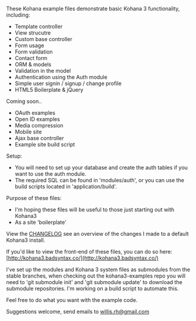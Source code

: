 These Kohana example files demonstrate basic Kohana 3 functionality, including:

* Template controller
* View strucutre
* Custom base controller
* Form usage
* Form validation
* Contact form
* ORM & models
* Validation in the model
* Authentication using the Auth module
* Simple user signin / signup / change profile
* HTML5 Boilerplate & jQuery

Coming soon..

* OAuth examples
* Open ID examples
* Media compression
* Mobile site
* Ajax base controller
* Example site build script

Setup:

* You will need to set up your database and create the auth tables if you want to use the auth module. 
* The required SQL can be found in 'modules/auth', or you can use the build scripts located in 'application/build'.

Purpose of these files:

* I'm hoping these files will be useful to those just starting out with Kohana3
* As a site 'boilerplate' 

View the [CHANGELOG](https://github.com/badsyntax/kohana3-examples/blob/master/CHANGELOG.md) see an overview of the changes I made to a default Kohana3 install.

If you'd like to view the front-end of these files, you can do so here: [http://kohana3.badsyntax.co/](http://kohana3.badsyntax.co/)

I've set up the modules and Kohana 3 system files as submodules from the stable branches,
when checking out the kohana3-examples repo you will need to 'git submodule init' and 'git submodule update' to download 
the submodule repositories. I'm working on a build script to automate this.

Feel free to do what you want with the example code. 

Suggestions welcome, send emails to willis.rh@gmail.com
